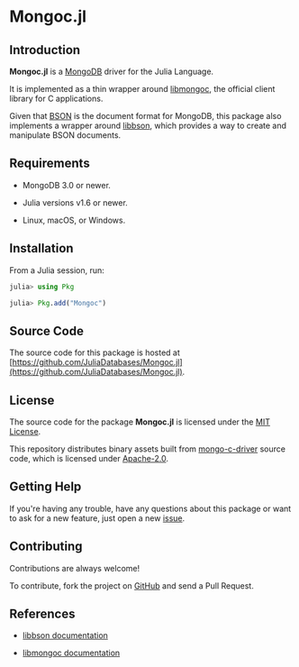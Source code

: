 
# Mongoc.jl

## Introduction

**Mongoc.jl** is a [MongoDB](https://www.mongodb.com/) driver for the Julia Language.

It is implemented as a thin wrapper around [libmongoc](https://mongoc.org/),
the official client library for C applications.

Given that [BSON](https://bsonspec.org/) is the document format for MongoDB,
this package also implements a wrapper around [libbson](https://mongoc.org/libbson/current/index.html),
which provides a way to create and manipulate BSON documents.

## Requirements

* MongoDB 3.0 or newer.

* Julia versions v1.6 or newer.

* Linux, macOS, or Windows.

## Installation

From a Julia session, run:

```julia
julia> using Pkg

julia> Pkg.add("Mongoc")
```

## Source Code

The source code for this package is hosted at
[https://github.com/JuliaDatabases/Mongoc.jl](https://github.com/JuliaDatabases/Mongoc.jl).

## License

The source code for the package **Mongoc.jl** is licensed under
the [MIT License](https://github.com/JuliaDatabases/Mongoc.jl/blob/master/LICENSE).

This repository distributes binary assets built from
[mongo-c-driver](https://github.com/mongodb/mongo-c-driver) source code,
which is licensed under [Apache-2.0](https://github.com/mongodb/mongo-c-driver/blob/master/COPYING).

## Getting Help

If you're having any trouble, have any questions about this package
or want to ask for a new feature,
just open a new [issue](https://github.com/JuliaDatabases/Mongoc.jl/issues).

## Contributing

Contributions are always welcome!

To contribute, fork the project on [GitHub](https://github.com/JuliaDatabases/Mongoc.jl)
and send a Pull Request.

## References

* [libbson documentation](https://mongoc.org/libbson/current/index.html)

* [libmongoc documentation](https://mongoc.org/libmongoc/current/index.html)
